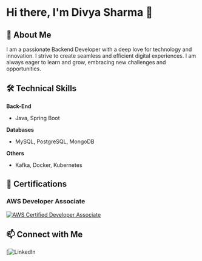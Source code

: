 # Hi there, I'm Divya Sharma 👋

## 🚀 About Me
I am a passionate Backend Developer with a deep love for technology and innovation. I strive to create seamless and efficient digital experiences. I am always eager to learn and grow, embracing new challenges and opportunities.

## 🛠 Technical Skills

**Back-End**
- Java, Spring Boot

**Databases**
- MySQL, PostgreSQL, MongoDB

**Others**
- Kafka, Docker, Kubernetes

## 📜 Certifications

### AWS Developer Associate
[![AWS Certified Developer Associate](https://images.credly.com/size/120x120/images/b9feab85-1a43-4f6c-99a5-631b88d5461b/image.png)](https://www.credly.com/badges/9da8bf39-8233-43bf-812f-aa6592e37a5b/public_url)

## 📫 Connect with Me

[![LinkedIn](https://www.linkedin.com/in/divya-sharma-1b9463204/)
